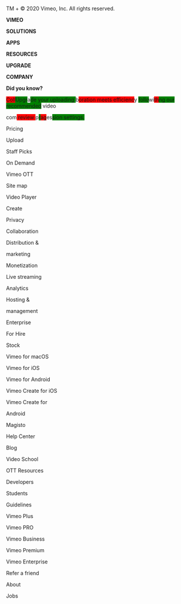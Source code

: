 
TM + © 2020 Vimeo, Inc. All rights reserved.


**VIMEO**


**SOLUTIONS**


**APPS**


**RESOURCES**


**UPGRADE**


**COMPANY**


**Did you know?**


<span style="background-color: red;">Coll</span><span style="background-color: green;">Upgr</span>a<span style="background-color: green;">de your uploading </span>b<span style="background-color: red;">oration meets efficienc</span>y <span style="background-color: green;">follo</span>wi<span style="background-color: red;">th</span><span style="background-color: green;">ng our recommended</span> video<span style="background-color: green;">


com</span><span style="background-color: red;"> review </span>p<span style="background-color: green;">r</span><span style="background-color: red;">ag</span>es<span style="background-color: green;">sion settings.</span>


Pricing


Upload


Staff Picks


On Demand


Vimeo OTT


Site map


Video Player


Create


Privacy


Collaboration


Distribution &


marketing


Monetization


Live streaming


Analytics


Hosting &


management


Enterprise


For Hire


Stock


Vimeo for macOS


Vimeo for iOS


Vimeo for Android


Vimeo Create for iOS


Vimeo Create for


Android


Magisto


Help Center


Blog


Video School


OTT Resources


Developers


Students


Guidelines


Vimeo Plus


Vimeo PRO


Vimeo Business


Vimeo Premium


Vimeo Enterprise


Refer a friend


About


Jobs

